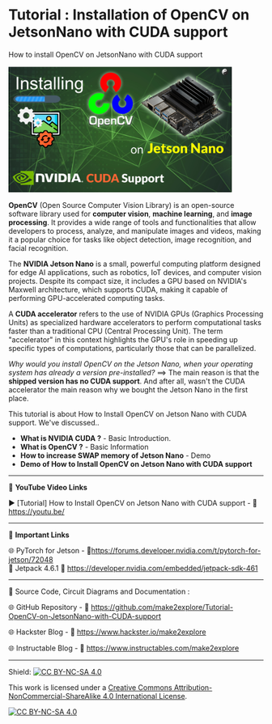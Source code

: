 # Tutorial : Installation of OpenCV on JetsonNano with CUDA support

How to install OpenCV on JetsonNano with CUDA support
  
<img src="/Images/OpenCV-Nano.jpg" height="250" >
  
**OpenCV** (Open Source Computer Vision Library) is an open-source software library used for **computer vision**, **machine learning**, and **image processing**. It provides a wide range of tools and functionalities that allow developers to process, analyze, and manipulate images and videos, making it a popular choice for tasks like object detection, image recognition, and facial recognition. 
  
The **NVIDIA Jetson Nano** is a small, powerful computing platform designed for edge AI applications, such as robotics, IoT devices, and computer vision projects. Despite its compact size, it includes a GPU based on NVIDIA's Maxwell architecture, which supports CUDA, making it capable of performing GPU-accelerated computing tasks.  
  
A **CUDA accelerator** refers to the use of NVIDIA GPUs (Graphics Processing Units) as specialized hardware accelerators to perform computational tasks faster than a traditional CPU (Central Processing Unit). The term "accelerator" in this context highlights the GPU's role in speeding up specific types of computations, particularly those that can be parallelized.  
  
*Why would you install OpenCV on the Jetson Nano, when your operating system has already a version pre-installed?* 
==> The main reason is that the **shipped version has no CUDA support**. And after all, wasn't the CUDA accelerator the main reason why we bought the Jetson Nano in the first place.  
  

This tutorial is about How to Install OpenCV on Jetson Nano with CUDA support. We've discussed..  
- **What is NVIDIA CUDA ?** - Basic Introduction. 
- **What is OpenCV ?** - Basic Information 
- **How to increase SWAP memory of Jetson Nano** - Demo
- **Demo of How to Install OpenCV on Jetson Nano with CUDA support** 


------------------------------------------------------------------------------------------------------

📕 **YouTube Video Links**  

▶️ [Tutorial] How to Install OpenCV on Jetson Nano with CUDA support - 🔗 https://youtu.be/

-------------------------------------------------------------------------------------------------------
📒 **Important Links**  
 
🌐 PyTorch for Jetson - 🔗https://forums.developer.nvidia.com/t/pytorch-for-jetson/72048  
📗 Jetpack 4.6.1 🔗 https://developer.nvidia.com/embedded/jetpack-sdk-461  

------------------------------------------------------------------------------------------------------

📜 Source Code, Circuit Diagrams and Documentation : 

🌐 GitHub Repository - 🔗 https://github.com/make2explore/Tutorial-OpenCV-on-JetsonNano-with-CUDA-support    
  
🌐 Hackster Blog - 🔗 https://www.hackster.io/make2explore  
  
🌐 Instructable Blog - 🔗 https://www.instructables.com/make2explore  
  

------------------------------------------------------------------------------------------  

Shield: [![CC BY-NC-SA 4.0][cc-by-nc-sa-shield]][cc-by-nc-sa]

This work is licensed under a
[Creative Commons Attribution-NonCommercial-ShareAlike 4.0 International License][cc-by-nc-sa].

[![CC BY-NC-SA 4.0][cc-by-nc-sa-image]][cc-by-nc-sa]

[cc-by-nc-sa]: http://creativecommons.org/licenses/by-nc-sa/4.0/
[cc-by-nc-sa-image]: https://licensebuttons.net/l/by-nc-sa/4.0/88x31.png
[cc-by-nc-sa-shield]: https://img.shields.io/badge/License-CC%20BY--NC--SA%204.0-lightgrey.svg